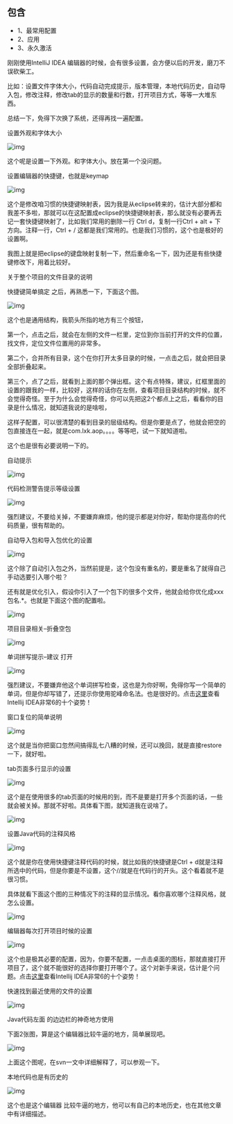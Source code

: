 ## **包含**

- 1、最常用配置
- 2、应用
- 3、永久激活

刚刚使用IntelliJ IDEA 编辑器的时候，会有很多设置，会方便以后的开发，磨刀不误砍柴工。

比如：设置文件字体大小，代码自动完成提示，版本管理，本地代码历史，自动导入包，修改注释，修改tab的显示的数量和行数，打开项目方式，等等一大堆东西。

总结一下，免得下次换了系统，还得再找一遍配置。

设置外观和字体大小

![img](https://ws2.sinaimg.cn/large/006tNc79gy1fznuvnhbnaj30dw064aa5.jpg)

这个呢是设置一下外观。和字体大小。放在第一个没问题。

设置编辑器的快捷键，也就是keymap

![img](https://ws1.sinaimg.cn/large/006tNc79gy1fznuvoi3myj30dw07xglu.jpg)

这个是修改咱习惯的快捷键映射表，因为我是从eclipse转来的，估计大部分都和我差不多啦，那就可以在这配置成eclipse的快捷键映射表，那么就没有必要再去记一套快捷键映射了，比如我们常用的删除一行 Ctrl d，复制一行Ctrl + alt + 下方向。注释一行，Ctrl + / 这都是我们常用的。也是我们习惯的，这个也是极好的设置啊。

我图上就是把eclipse的键盘映射复制一下，然后重命名一下，因为还是有些快捷键修改下，用着比较好。

关于整个项目的文件目录的说明

快捷键简单搞定 之后，再熟悉一下，下面这个图。

![img](https://ws4.sinaimg.cn/large/006tNc79gy1fznuvoyicyj30dw08naah.jpg)

这个也是通用结构，我箭头所指的地方有三个按钮，

第一个，点击之后，就会在左侧的文件一栏里，定位到你当前打开的文件的位置，找文件，定位文件位置用的非常多。

第二个，合并所有目录，这个在你打开太多目录的时候，一点击之后，就会把目录全部折叠起来。

第三个，点了之后，就看到上面的那个弹出框。这个有点特殊，建议，红框里面的设置的跟我的一样，比较好，这样的话你在左侧，查看项目目录结构的时候，就不会觉得奇怪。至于为什么会觉得奇怪，你可以先把这2个都点上之后，看看你的目录是什么情况，就知道我说的是啥啦，

这样子配置，可以很清楚的看到目录的层级结构。但是你要是点了，他就会把空的包直接连在一起，就是com.lxk.aop。。。。等等吧，试一下就知道啦。

这个也是很有必要说明一下的。

自动提示

![img](https://ws1.sinaimg.cn/large/006tNc79gy1fznuvpzdr3j30dw059mx6.jpg)

代码检测警告提示等级设置

![img](https://ws2.sinaimg.cn/large/006tNc79gy1fznuvqs45hj30dw031t8n.jpg)

强烈建议，不要给关掉，不要嫌弃麻烦，他的提示都是对你好，帮助你提高你的代码质量，很有帮助的。

自动导入包和导入包优化的设置

![img](https://ws3.sinaimg.cn/large/006tNc79gy1fznuvrtr90j30dw07874d.jpg)

这个除了自动引入包之外，当然前提是，这个包没有重名的，要是重名了就得自己手动选要引入哪个啦？

还有就是优化引入，假设你引入了一个包下的很多个文件，他就会给你优化成xxx包名.*。也就是下面这个图的配置啦。

![img](https://ws3.sinaimg.cn/large/006tNc79gy1fznuvstfvfj30dw06ct8s.jpg)

项目目录相关–折叠空包

![img](https://ws1.sinaimg.cn/large/006tNc79gy1fznuvtb0hzj30dw05474h.jpg)

单词拼写提示–建议 打开

![img](https://ws4.sinaimg.cn/large/006tNc79gy1fznuvu8klcj30dw06wjrl.jpg)



强烈建议，不要嫌弃他这个单词拼写检查，这也是为你好啊，免得你写一个简单的单词，但是你却写错了，还提示你使用驼峰命名法。也是很好的。点击[这里](http://mp.weixin.qq.com/s?__biz=MzI3ODcxMzQzMw==&mid=2247484370&idx=1&sn=8a091d43b1af8cae35256be22ff44193&chksm=eb5386e4dc240ff2834261929d96402822a29919a8a2098063ccb74513296d13f05e768ea496&scene=21#wechat_redirect)查看Intellij IDEA非常6的十个姿势！

窗口复位的简单说明

![img](https://ws1.sinaimg.cn/large/006tNc79gy1fznuvvaecwj30dw08zglv.jpg)

这个就是当你把窗口忽然间搞得乱七八糟的时候，还可以挽回，就是直接restore一下，就好啦。

tab页面多行显示的设置

![img](https://ws4.sinaimg.cn/large/006tNc79gy1fznuvw4oi8j30k00deq3e.jpg)

这个是在使用很多的tab页面的时候用的到，而不是要是打开多个页面的话，一些就会被关掉。那就不好啦。具体看下图，就知道我在说啥了。

![img](https://ws2.sinaimg.cn/large/006tNc79gy1fznuvx1h6zj30k003mt8u.jpg)

设置Java代码的注释风格

![img](https://ws3.sinaimg.cn/large/006tNc79gy1fznuvxywdoj30k00ax74n.jpg)

这个就是你在使用快捷键注释代码的时候，就比如我的快捷键是Ctrl + d就是注释所选中的代码，但是你要是不设置，这个//就是在代码行的开头。这个看着就不是很习惯。

具体就看下面这个图的三种情况下的注释的显示情况。看你喜欢哪个注释风格，就怎么设置。

![img](https://ws3.sinaimg.cn/large/006tNc79gy1fznuvybspmj30k002naa2.jpg)

编辑器每次打开项目时候的设置

![img](https://ws3.sinaimg.cn/large/006tNc79gy1fznuvz9rwoj30k009xdg7.jpg)

这个也是极其必要的配置，因为，你要不配置，一点击桌面的图标，那就直接打开项目了，这个就不能很好的选择你要打开哪个了。这个对新手来说，估计是个问题。点击[这里](http://mp.weixin.qq.com/s?__biz=MzI3ODcxMzQzMw==&mid=2247484370&idx=1&sn=8a091d43b1af8cae35256be22ff44193&chksm=eb5386e4dc240ff2834261929d96402822a29919a8a2098063ccb74513296d13f05e768ea496&scene=21#wechat_redirect)查看Intellij IDEA非常6的十个姿势！

快速找到最近使用的文件的设置

![img](https://ws2.sinaimg.cn/large/006tNc79gy1fznuw0h3l9j30k009v3ys.jpg)

Java代码左面 的边边栏的神奇地方使用

下面2张图，算是这个编辑器比较牛逼的地方，简单展现吧。

![img](https://ws1.sinaimg.cn/large/006tNc79gy1fznuw18pt3j30k004ujri.jpg)

上面这个图呢，在svn一文中详细解释了，可以参观一下。

本地代码也是有历史的

![img](https://ws3.sinaimg.cn/large/006tNc79gy1fznuw1p2o6j30he0ejjsg.jpg)

这个也是这个编辑器 比较牛逼的地方，他可以有自己的本地历史，也在其他文章中有详细描述。